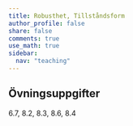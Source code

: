 ```yaml
---
title: Robusthet, Tillståndsform
author_profile: false
share: false
comments: true
use_math: true
sidebar:
  nav: "teaching"
---
```


## Övningsuppgifter
6.7, 8.2, 8.3, 8.6, 8.4
